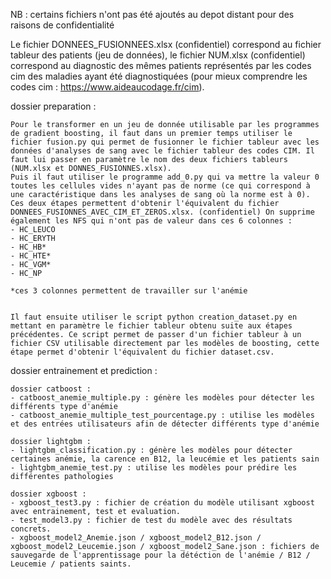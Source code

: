 NB : certains fichiers n'ont pas été ajoutés au depot distant pour des raisons de confidentialité


Le fichier DONNEES_FUSIONNEES.xlsx (confidentiel) correspond au fichier tableur des patients (jeu de données), le fichier NUM.xlsx (confidentiel) correspond au diagnostic des mêmes patients représentés par les codes cim des maladies ayant été diagnostiquées (pour mieux comprendre les codes cim : https://www.aideaucodage.fr/cim).

dossier preparation : 

    Pour le transformer en un jeu de donnée utilisable par les programmes de gradient boosting, il faut dans un premier temps utiliser le fichier fusion.py qui permet de fusionner le fichier tableur avec les données d'analyses de sang avec le fichier tableur des codes CIM. Il faut lui passer en paramètre le nom des deux fichiers tableurs (NUM.xlsx et DONNES_FUSIONNES.xlsx).
    Puis il faut utiliser le programme add_0.py qui va mettre la valeur 0 toutes les cellules vides n'ayant pas de norme (ce qui correspond à une caractéristique dans les analyses de sang où la norme est à 0).
    Ces deux étapes permettent d'obtenir l'équivalent du fichier DONNEES_FUSIONNES_AVEC_CIM_ET_ZEROS.xlsx. (confidentiel) On supprime également les NFS qui n'ont pas de valeur dans ces 6 colonnes :
    - HC_LEUCO
    - HC_ERYTH
    - HC_HB*
    - HC_HTE*
    - HC_VGM*
    - HC_NP

    *ces 3 colonnes permettent de travailler sur l'anémie


    Il faut ensuite utiliser le script python creation_dataset.py en mettant en paramètre le fichier tableur obtenu suite aux étapes précédentes. Ce script permet de passer d'un fichier tableur à un fichier CSV utilisable directement par les modèles de boosting, cette étape permet d'obtenir l'équivalent du fichier dataset.csv.

dossier entrainement et prediction : 

    dossier catboost :
    - catboost_anemie_multiple.py : génère les modèles pour détecter les différents type d'anémie
    - catboost_anemie_multiple_test_pourcentage.py : utilise les modèles et des entrées utilisateurs afin de détecter différents type d'anémie

    dossier lightgbm :
    - lightgbm_classification.py : génère les modèles pour détecter certaines anémie, la carence en B12, la leucémie et les patients sain
    - lightgbm_anemie_test.py : utilise les modèles pour prédire les différentes pathologies

    dossier xgboost : 
    - xgboost_test3.py : fichier de création du modèle utilisant xgboost avec entrainement, test et evaluation.
    - test_model3.py : fichier de test du modèle avec des résultats concrets.
    - xgboost_model2_Anemie.json / xgboost_model2_B12.json / xgboost_model2_Leucemie.json / xgboost_model2_Sane.json : fichiers de sauvegarde de l'apprentissage pour la détéction de l'anémie / B12 / Leucemie / patients saints.
